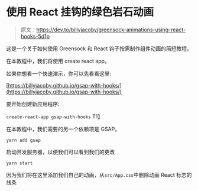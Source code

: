 # 使用 React 挂钩的绿色岩石动画

> 原文：<https://dev.to/billyjacoby/greensock-animations-using-react-hooks-5d1p>

这是一个关于如何使用 Greensock 和 React 钩子按需制作组件动画的简短教程。

在本教程中，我们将使用 create react app。

如果你想看一个快速演示，你可以先看看这里:

[https://billyjacoby.github.io/gsap-with-hooks/](https://billyjacoby.github.io/gsap-with-hooks/)

要开始创建新应用程序:

`create-react-app gsap-with-hooks`
T1】

在本教程中，我们需要的另一个依赖项是 GSAP。

`yarn add gsap`

启动开发服务器，以便我们可以看到我们的更改

`yarn start`

因为我们将在这里添加我们自己的动画，从`src/App.css`中删除动画 React 标志的线条